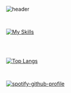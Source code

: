 ![header](https://capsule-render.vercel.app/api?height=250&type=waving&color=gradient&customColorList=14&section=header&text=%F0%9F%92%80%20%F0%9F%96%A4%20%F0%9F%92%BB&fontSize=30&fontColor=fff&animation=fadeIn&fontAlignY=35)

<br>

[![My Skills](https://skillicons.dev/icons?i=html,css,js,ts,astro,git,graphql,nextjs,nuxtjs,nodejs,react,sass,styledcomponents,svelte,vue,remix,dart,flutter,ai)](https://skillicons.dev)

<br>

<!--START_SECTION:waka-->
<!--END_SECTION:waka-->

<br>

[![Top Langs](https://github-readme-stats.vercel.app/api/top-langs/?username=dmbdesignpdx&theme=tokyonight)](https://github.com/anuraghazra/github-readme-stats)

<br>

[![spotify-github-profile](https://spotify-github-profile.vercel.app/api/view?uid=dmblakedesign&cover_image=true&theme=default&bar_color=53b14f&bar_color_cover=false)](https://github.com/kittinan/spotify-github-profile)
